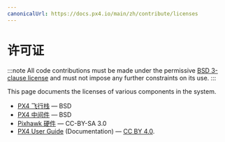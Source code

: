 ```yaml
---
canonicalUrl: https://docs.px4.io/main/zh/contribute/licenses
---
```


# 许可证

:::note
All code contributions must be made under the permissive [BSD 3-clause license](https://opensource.org/licenses/BSD-3-Clause) and must not impose any further constraints on its use.
:::

This page documents the licenses of various components in the system.

* [PX4 飞行栈](https://github.com/PX4/Firmware) &mdash; BSD
* [PX4 中间件](https://github.com/PX4/Firmware) &mdash; BSD
* [Pixhawk 硬件](https://github.com/PX4/Hardware) &mdash; CC-BY-SA 3.0
* [PX4 User Guide](https://github.com/PX4/PX4-user_guide) (Documentation) &mdash;  [CC BY 4.0](https://creativecommons.org/licenses/by/4.0/).
  
